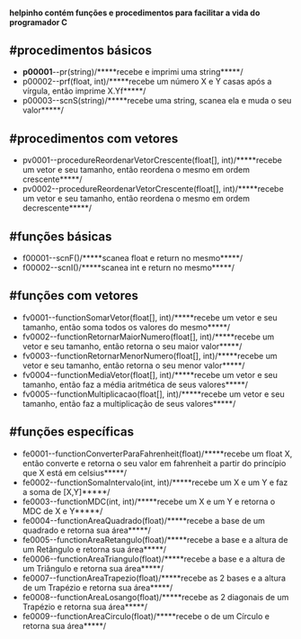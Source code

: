 <h4>helpinho contém funções e procedimentos para facilitar a vida do programador C<br/><h4>
<h2>#procedimentos básicos<br/></h2>
<ul>
	<li><b>p00001</b>--pr(string)/*****recebe e imprimi uma string*****/<br/></li>
	<li>p00002--prf(float, int)/*****recebe um número X e Y casas após a vírgula, então imprime X.Yf*****/<br/></li>
	<li>p00003--scnS(string)/*****recebe uma string, scanea ela e muda o seu valor*****/<br/></li>
</ul>
<h2>#procedimentos com vetores<br/></h2>
<ul>
	<li>pv0001--procedureReordenarVetorCrescente(float[], int)/*****recebe um vetor e seu tamanho, então reordena o mesmo em ordem crescente*****/</li>
	<li>pv0002--procedureReordenarVetorCrescente(float[], int)/*****recebe um vetor e seu tamanho, então reordena o mesmo em ordem decrescente*****/</li>
</ul>
<h2>#funções básicas<br/></h2>
<ul>
	<li>f00001--scnF()/*****scanea float e return no mesmo*****/</li>
	<li>f00002--scnI()/*****scanea int e return no mesmo*****/</li>
</ul>
<h2>#funções com vetores<br/></h2>
<ul>
	<li>fv0001--functionSomarVetor(float[], int)/*****recebe um vetor e seu tamanho, então soma todos os valores do mesmo*****/</li>
	<li>fv0002--functionRetornarMaiorNumero(float[], int)/*****recebe um vetor e seu tamanho, então retorna o seu maior valor*****/</li>
	<li>fv0003--functionRetornarMenorNumero(float[], int)/*****recebe um vetor e seu tamanho, então retorna o seu menor valor*****/</li>
	<li>fv0004--functionMediaVetor(float[], int)/*****recebe um vetor e seu tamanho, então faz a média aritmética de seus valores*****/</li>
	<li>fv0005--functionMultiplicacao(float[], int)/*****recebe um vetor e seu tamanho, então faz a multiplicação de seus valores*****/</li>
</ul>
<h2>#funções específicas<br/></h2>
<ul>
	<li>fe0001--functionConverterParaFahrenheit(float)/*****recebe um float X, então converte e retorna o seu valor em fahrenheit a partir do   princípio que X está em celsius*****/</li>
	<li>fe0002--functionSomaIntervalo(int, int)/*****recebe um X e um Y e faz a soma de [X,Y]*****/</li>
	<li>fe0003--functionMDC(int, int)/*****recebe um X e um Y e retorna o MDC  de X e Y*****/</li>
	<li>fe0004--functionAreaQuadrado(float)/*****recebe a base de um quadrado e retorna sua área*****/</li>
	<li>fe0005--functionAreaRetangulo(float)/*****recebe a base e a altura de um Retângulo e retorna sua área*****/</li>
	<li>fe0006--functionAreaTriangulo(float)/*****recebe a base e a altura de um Triângulo e retorna sua área*****/</li>
	<li>fe0007--functionAreaTrapezio(float)/*****recebe as 2 bases e a altura de um Trapézio e retorna sua área*****/</li>
	<li>fe0008--functionAreaLosango(float)/*****recebe as 2 diagonais de um Trapézio e retorna sua área*****/</li>
	<li>fe0009--functionAreaCirculo(float)/*****recebe o de um Círculo e retorna sua área*****/</li>
</ul>